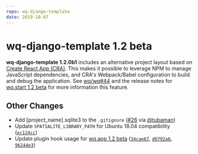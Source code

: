 ```yaml
---
repo: wq-django-template
date: 2019-10-07
---
```


# wq-django-template 1.2 beta

**wq-django-template 1.2.0b1** includes an alternative project layout based on [Create React App (CRA)](https://create-react-app.dev/).  This makes it possible to leverage NPM to manage JavaScript dependencies, and CRA's Webpack/Babel configuration to build and debug the application.  See [wq/wq#44](https://github.com/wq/wq/issues/44) and the release notes for [wq.start 1.2 beta](./wq.create-1.2.0b1.md) for more information this feature.

## Other Changes
 * Add [project_name].sqlite3 to the `.gitignore` ([#26](https://github.com/wq/wq-django-template/issues/26) via [@tubaman](https://github.com/tubaman))
 * Update `SPATIALITE_LIBRARY_PATH` for Ubuntu 18.04 compatibility ([`ec124cc`](https://github.com/wq/wq-django-template/commit/ec124cc))
 * Update plugin hook usage for [wq.app 1.2 beta](./wq.app-1.2.0b1.md) ([`34cae67`](https://github.com/wq/wq-django-template/commit/34cae67), [`d0792a6`](https://github.com/wq/wq-django-template/commit/d0792a6), [`96244e3`](https://github.com/wq/wq-django-template/commit/96244e3))
